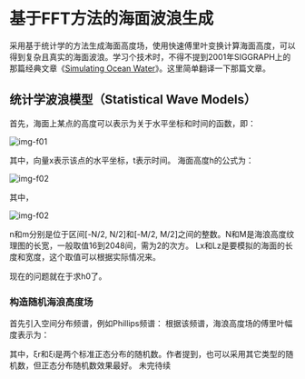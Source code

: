 # 基于FFT方法的海面波浪生成
采用基于统计学的方法生成海面高度场，使用快速傅里叶变换计算海面高度，可以得到复杂且真实的海面波浪。学习个技术时，不得不提到2001年SIGGRAPH上的那篇经典文章《[Simulating Ocean Water](http://www-evasion.imag.fr/Membres/Fabrice.Neyret/NaturalScenes/fluids/water/waves/fluids-nuages/waves/Jonathan/articlesCG/simulating-ocean-water-01.pdf)》。这里简单翻译一下那篇文章。

## 统计学波浪模型（Statistical Wave Models）
首先，海面上某点的高度可以表示为关于水平坐标和时间的函数，即：

![img-f01](http://www.cherryfrog.net/images/blogs/water/ripple/fft-f01.png)

其中，向量x表示该点的水平坐标，t表示时间。
海面高度h的公式为：

![img-f02](http://www.cherryfrog.net/images/blogs/water/ripple/fft-f02.png)

其中，

![img-f02](http://www.cherryfrog.net/images/blogs/water/ripple/fft-f03.png)

n和m分别是位于区间\[-N/2, N/2]和\[-M/2, M/2]之间的整数。N和M是海浪高度纹理图的长宽，一般取值16到2048间，需为2的次方。
Lx和Lz是要模拟的海面的长度和宽度，这个取值可以根据实际情况来。

现在的问题就在于求h0了。
### 构造随机海浪高度场
首先引入空间分布频谱，例如Phillips频谱：
根据该频谱，海浪高度场的傅里叶幅度表示为：

其中，ξr和ξi是两个标准正态分布的随机数。作者提到，也可以采用其它类型的随机数，但正态分布随机数效果最好。
未完待续
